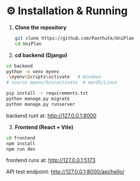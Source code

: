 # ⚙️ Installation & Running

1. **Clone the repository**  

   ```bash
   git clone https://github.com/Panthutk/UniPlan
   cd UniPlan

2. **cd backend (Django)**

```Bash
cd backend
python -m venv myenv
.\myenv\Scripts\activate   # Windows
# source myenv/bin/activate  # macOS/Linux

pip install -r requirements.txt
python manage.py migrate
python manage.py runserver
```

backend runt at: <http://127.0.0.1:8000>

3. **Frontend (React + Vite)**

``` bash
cd frontend
npm install
npm run dev
```

frontend runs at: <http://127.0.0.1:5173>

API test endpoint: <http://127.0.0.1:8000/api/hello/>
